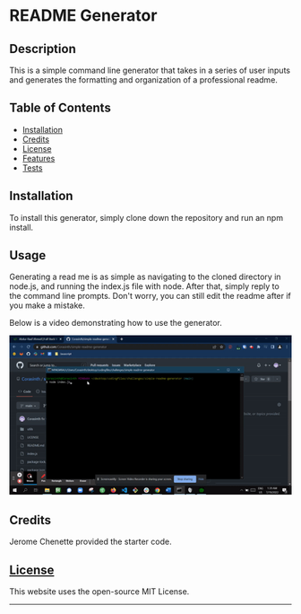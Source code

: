 # README Generator

## Description 

This is a simple command line generator that takes in a series of user inputs and generates the formatting and organization of a professional readme.

## Table of Contents


* [Installation](#installation)
* [Credits](#credits)
* [License](#license)
* [Features](#features)
* [Tests](#tests)


## Installation

To install this generator, simply clone down the repository and run an npm install. 

## Usage 

Generating a read me is as simple as navigating to the cloned directory in node.js, and running the index.js file with node. After that, simply reply to the command line prompts. Don't worry, you can still edit the readme after if you make a mistake. 

Below is a video demonstrating how to use the generator. 

![alt text](./assets/images/demo-vid.gif)

## Credits

Jerome Chenette provided the starter code.

## [License](./LICENSE)
This website uses the open-source MIT License.

---